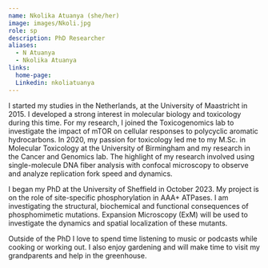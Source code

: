 ```yaml
---
name: Nkolika Atuanya (she/her)
image: images/Nkoli.jpg
role: sp
description: PhD Researcher 
aliases:
  - N Atuanya
  - Nkolika Atuanya
links:
  home-page:
  Linkedin: nkoliatuanya
---
```


I started my studies in the Netherlands, at the University of Maastricht in 2015. I developed a strong interest in molecular biology and toxicology during this time. For my research, I joined the Toxicogenomics lab to investigate the impact of mTOR on cellular responses to polycyclic aromatic hydrocarbons. In 2020, my passion for toxicology led me to my M.Sc. in Molecular Toxicology at the University of Birmingham and my research in the Cancer and Genomics lab. The highlight of my research involved using single-molecule DNA fiber analysis with confocal microscopy to observe and analyze replication fork speed and dynamics.

I began my PhD at the University of Sheffield in October 2023. My project is on the role of site-specific phosphorylation in AAA+ ATPases. I am investigating the structural, biochemical and functional consequences of phosphomimetic mutations. Expansion Microscopy (ExM) will be used to investigate the dynamics and spatial localization of these mutants.

Outside of the PhD I love to spend time listening to music or podcasts while cooking or working out.  I also enjoy gardening and will make time to visit my grandparents and help in the greenhouse.



